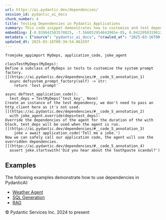 ```yaml
---
url: https://ai.pydantic.dev/dependencies/
session_id: pydantic_ai_docs
chunk_number: 4
title: Testing Dependencies in Pydantic Applications
summary: This code snippet demonstrates how to customize and test dependencies in a Pydantic application by subclassing 'MyDeps' to create 'TestMyDeps'. The example shows how to override dependencies during a test block and safely call application code while using these mock dependencies to ensure proper testing.
embedding: [-0.039642583578825, -7.566052954643965e-05, 0.04220503196120262, -0.0221827644854784, 0.010576380416750908, 0.036075253039598465, 0.0004996931529603899, 0.010457050055265427, -0.02436838112771511, 0.0035359275061637163, 0.01949470490217209, -0.04288332909345627, -0.016454938799142838, -0.03100060112774372, -0.01550030056387186, -0.047279685735702515, -0.029141569510102272, 0.03778355196118355, -0.01211510505527258, 0.0746627151966095, 0.049766767770051956, 0.039115022867918015, 0.036175742745399475, -0.0034197380300611258, -0.0021290930453687906, -0.0399189256131649, -0.02571241185069084, 0.04612407088279724, 0.03275914490222931, -0.03391475975513458, 0.03285963088274002, -0.0005122541333548725, -0.017987383529543877, 0.06215193495154381, 0.03582403436303139, 0.009602900594472885, 0.013942734338343143, -0.021416541188955307, -0.01090924721211195, 0.017585430294275284, 0.008711068890988827, -0.053911905735731125, 0.01953238807618618, 0.02433069795370102, -0.06782951951026917, 0.06190071254968643, -0.010802478529512882, 0.00242584734223783, 0.008246310986578465, 0.009709669277071953, -0.05310799926519394, -0.012353764846920967, 0.011342602781951427, 0.011229553259909153, -0.024380942806601524, 0.004914499819278717, -0.005222244653850794, 0.038486968725919724, -0.013565903529524803, -0.06421194225549698, 0.027558881789445877, -0.01339004933834076, -0.03208084776997566, 0.026277657598257065, -0.05320848897099495, -0.028915472328662872, 0.0030381970573216677, -0.009100460447371006, -0.020914100110530853, -0.009866682812571526, 0.045872852206230164, 0.039642583578825, -0.052706047892570496, -0.029141569510102272, -0.021680323407053947, -0.012548460625112057, 0.02453167550265789, 0.05526849627494812, 0.03831111639738083, -0.040948931127786636, -0.01777384616434574, 0.029543522745370865, -0.045646753162145615, 0.002728882012888789, -0.03348768502473831, -0.03067401424050331, -0.05295726656913757, -0.00800137035548687, -0.004258186090737581, -0.026579121127724648, -0.003771446645259857, 0.004496845882385969, -0.05908704549074173, 0.0366530604660511, 0.05265580117702484, 0.050017986446619034, 0.012535899877548218, -0.010124183259904385, -0.005275628995150328, 0.02863912843167782, 0.024029234424233437, 0.012309800833463669, -0.11124040931463242, -0.0016423535998910666, 0.06521682441234589, 0.00813326146453619, -0.017296526581048965, 0.005215964280068874, -0.03851209208369255, 0.03409061208367348, -0.049138717353343964, 0.0032752864062786102, 0.033889636397361755, 0.010256074368953705, -0.031176455318927765, 0.00346684199757874, 0.01975848712027073, -0.05712752416729927, 0.010526136495172977, -0.06180022656917572, -0.050445061177015305, -0.03524622693657875, 0.040119901299476624, -0.0032062006648629904, 0.04537041112780571, -0.010884124785661697, -0.012561021372675896, -0.02122812718153, -0.05026920884847641, 0.010161866433918476, 0.0002847819123417139, -0.015651032328605652, 0.011901567690074444, -0.013339804485440254, -0.012447972781956196, 0.0008714208961464465, -0.03906477615237236, -0.017711039632558823, -0.0228610597550869, 0.02306203544139862, 0.04755602777004242, 0.004038368351757526, 0.007498929742723703, 0.01139912661164999, -0.004895658232271671, 0.03539695963263512, -0.033336952328681946, 0.009364241734147072, -0.0027869767509400845, 0.016379572451114655, 0.009791316464543343, 0.023991551250219345, -0.06375974416732788, -3.113268758170307e-05, -0.011568700894713402, -0.012014617212116718, 0.001377787091769278, 0.03489451855421066, 0.04951554536819458, -0.01110394299030304, -0.04220503196120262, 0.005159439519047737, -0.030874991789460182, 0.010004853829741478, -0.05235433951020241, -0.03067401424050331, -0.03582403436303139, -0.002122812671586871, -0.03527135029435158, 0.0175100639462471, 0.0039001971017569304, -0.04366211220622063, 0.008309115655720234, 0.006738988216966391, 0.05667532980442047, -0.009125581942498684, -0.004361814819276333, -0.02426789328455925, -0.05451483279466629, -0.046400412917137146, -0.007932284846901894, -0.018904337659478188, -0.04846042022109032, -0.0012168489629402757, -0.06521682441234589, -0.04104941710829735, -0.010023695416748524, 0.04866139590740204, 0.03047303855419159, 0.04788261279463768, 0.03155328705906868, 0.012133946642279625, -0.0023551916237920523, 0.019871536642313004, 0.05677581578493118, -0.013038340024650097, 0.0412755161523819, 0.008842959068715572, 0.03775843232870102, -0.018376775085926056, 0.0039033375214785337, 0.04516943171620369, 0.02469496801495552, 0.023099718615412712, -0.007329355925321579, -0.026051558554172516, -0.00914442352950573, -0.031176455318927765, -0.012328642420470715, -0.02926718071103096, 0.04079819843173027, -0.043134547770023346, 0.00019989688007626683, 0.05602215602993965, -0.01992177963256836, -0.017560308799147606, -0.006820634473115206, 0.03745696693658829, -0.04180308058857918, 0.041853323578834534, -0.0228610597550869, -0.0058628567494452, 0.05562020465731621, -0.04549602046608925, -0.02632790058851242, 0.012177910655736923, -0.0497165247797966, -0.04288332909345627, 0.00832795724272728, 0.042807962745428085, -0.011047418229281902, -0.03851209208369255, -0.002956550335511565, -0.02730766125023365, -0.01019326876848936, -0.058383628726005554, 0.001473564887419343, -0.03331182897090912, -0.004189100582152605, 0.008610580116510391, 0.009175825864076614, 0.02296154759824276, -0.0007552314200438559, -0.00044356106081977487, 0.02678009867668152, 0.019117875024676323, -0.03263353556394577, -0.029015960171818733, 0.062955841422081, -0.021793372929096222, 0.054565075784921646, -0.0017035885248333216, 0.034417200833559036, -0.01550030056387186, -0.010758514516055584, -0.05627337470650673, 0.01806274987757206, -0.012768278829753399, -0.03142767772078514, 0.044239919632673264, -0.01848982460796833, 0.045847728848457336, -0.023765452206134796, 0.013704074546694756, 0.0063872793689370155, -0.014570784755051136, 0.04753090441226959, -0.010117902420461178, 0.038285993039608, 0.027031319215893745, 0.014721517451107502, 0.006896000821143389, 0.017321648076176643, 0.0005730966222472489, -0.029292302206158638, -0.006481487303972244, -0.007272831629961729, 0.0034480004105716944, -0.01507322583347559, -0.010978332720696926, -0.017849212512373924, 0.006814354099333286, 0.014834566041827202, 0.032382313162088394, -0.025486312806606293, 0.01622883975505829, -6.462056626332924e-05, 0.0023096578661352396, -0.02851351909339428, 0.047832369804382324, -0.01730908825993538, 0.06938708573579788, 0.013101145625114441, -0.024406064301729202, 0.04157698154449463, -0.02655399963259697, -0.002923577791079879, 0.010017414577305317, 0.015085786581039429, -0.02504667639732361, -0.013013218529522419, -0.01659310981631279, 0.0071786236949265, -0.002245282521471381, -0.03939136490225792, 0.003495104145258665, 0.02577521651983261, 0.00832795724272728, 0.008346798829734325, -0.010224671103060246, 0.01019326876848936, 0.023803135380148888, 0.02489594556391239, 0.011210711672902107, -0.019645437598228455, -0.045320164412260056, 0.025750095024704933, -0.04386308789253235, 0.024117160588502884, -0.02093922346830368, -0.0625036433339119, -0.0011697451118379831, 0.04223015531897545, -0.019457021728157997, -0.043034058064222336, -0.017912017181515694, 0.031075967475771904, -0.016517743468284607, -0.012535899877548218, 0.047179196029901505, -0.0457221195101738, -0.015186275355517864, 0.007335636764764786, 0.018464701250195503, 0.006390419788658619, -0.002446258906275034, -0.017811529338359833, 0.011003455147147179, -0.0016282224096357822, 0.04908847063779831, -0.028136687353253365, 0.02561192214488983, 0.013364926911890507, -0.033236462622880936, 0.034442320466041565, 0.024456309154629707, 0.00242584734223783, 0.016969939693808556, -0.015889693051576614, 0.03941648453474045, -0.011003455147147179, -0.015412373468279839, -0.001492406358011067, 0.006845756899565458, 0.01900482550263405, -0.05768021196126938, -0.038788434118032455, 0.022823376581072807, -0.02126581035554409, -0.0013126267585903406, -0.05235433951020241, -0.004440321121364832, -0.020361416041851044, 0.0003658397472463548, -0.024707529693841934, -0.005065232049673796, -0.007071855012327433, -0.0254486296325922, -0.013779440894722939, 0.021479347720742226, 0.03200548142194748, 0.0354723259806633, -0.023263011127710342, -0.021517029032111168, -0.0020851294975727797, 0.004452882334589958, -0.00889948382973671, 0.02547375112771988, 0.044013820588588715, 0.0031088527757674456, 0.03589940071105957, -0.03961746022105217, 0.01659310981631279, -0.009659425355494022, 0.05356019735336304, 0.016341889277100563, 0.008227469399571419, 0.018841532990336418, 0.006327614653855562, 0.02906620316207409, 0.06089583411812782, -0.09265009313821793, -0.007699906360358, 0.007480088155716658, -0.022057153284549713, 0.01115418691188097, -0.021290931850671768, 0.018866654485464096, 0.04092380777001381, 0.01393017265945673, 0.004751206375658512, -0.02655399963259697, -0.016781525686383247, 0.008604300208389759, 0.012642668560147285, 0.018627995625138283, 0.056625086814165115, 0.0004914499586448073, 0.014445174485445023, 0.006814354099333286, 0.04092380777001381, -0.022233007475733757, 0.02028604969382286, -0.021956665441393852, -0.030071085318922997, -0.044440895318984985, 0.010130464099347591, -0.023363500833511353, 0.05702703818678856, 0.04810871183872223, -0.01259242370724678, -0.06416169553995132, -0.001578763360157609, -0.045546263456344604, 0.0005872277542948723, 0.027357904240489006, 0.027332782745361328, -0.018841532990336418, 0.009747352451086044, -0.02806132286787033, -0.01636701077222824, 0.013578464277088642, 0.024255333468317986, 0.006092095281928778, 0.01066430751234293, -0.023702647536993027, 0.0018307688878849149, 0.015311885625123978, 0.006732707377523184, 0.007668503560125828, -0.0250843595713377, -0.01216534897685051, 0.00579063082113862, 0.04677724465727806, -0.04712895303964615, 0.0010182277765125036, -0.03936624154448509, -0.0681309774518013, 0.04233064129948616, -0.014784322120249271, -0.005146878771483898, -0.027131807059049606, -0.00535727571696043, -0.012272117659449577, -0.010400526225566864, -0.032156214118003845, 0.016844330355525017, -0.01004253700375557, 0.05687630549073219, -0.01740957610309124, 0.057730454951524734, 0.03831111639738083, -0.03632647544145584, 0.06617145985364914, 0.020976906642317772, 0.038914043456315994, 0.051098234951496124, -0.011147907003760338, -0.006820634473115206, 0.01838933490216732, 0.032482802867889404, -0.0014814154710620642, -0.010230951942503452, -0.03632647544145584, -0.0158771313726902, -0.04413942992687225, 0.05406263843178749, 0.029844986274838448, -0.016442377120256424, -0.00612349808216095, -0.008189786225557327, 0.017133234068751335, 0.027784978970885277, -0.004952182527631521, -0.025134604424238205, 0.020650319755077362, -0.045847728848457336, -0.017271405085921288, -0.03210597112774849, -0.009514973498880863, -0.025699850171804428, 0.006349596194922924, 0.05009335279464722, -0.013239316642284393, -0.002020754385739565, 0.03504525125026703, 0.03622598573565483, -0.00033875505323521793, -0.00029341760091483593, -0.004817151930183172, 0.031930115073919296, 0.0014892661711201072, -0.019808730110526085, 0.06074510142207146, -0.0013134118635207415, -0.041074540466070175, 0.025222530588507652, -0.007492649368941784, 0.008057895116508007, 0.017974821850657463, -0.028814982622861862, -0.008334238082170486, 0.013427731581032276, 0.019607754424214363, -0.01019326876848936, 0.004945902153849602, -0.029543522745370865, 0.010576380416750908, 0.009916926734149456, -0.0031528163235634565, 0.012799681164324284, -0.04351137951016426, -0.02534814178943634, 0.014068343676626682, 0.014972737990319729, -0.03808501735329628, -0.003711781930178404, -0.00655685318633914, 0.00035524138365872204, 0.014369809068739414, -0.0038028492126613855, -0.008566617034375668, 0.005263068247586489, -0.01712067238986492, -0.041200149804353714, 0.031101088970899582, 0.007040452677756548, 0.0032376032322645187, 0.021140199154615402, 0.003878215327858925, -0.010413086973130703, 0.028789861127734184, -0.005024408455938101, -0.023765452206134796, -0.03539695963263512, 0.02904108166694641, -0.006544292438775301, 0.006079534534364939, -0.0008549345075152814, -0.01512346975505352, 0.060242660343647, -0.00971595011651516, 0.028714494779706, 0.004129435867071152, 0.038285993039608, 0.012655229307711124, -0.02185617759823799, -0.003243883838877082, 0.013201633468270302, -0.000763082061894238, 0.013766879215836525, -0.03491963818669319, -0.005099774803966284, -0.012083702720701694, -0.005605355836451054, 0.02296154759824276, 0.023891063407063484, 0.005253647454082966, -0.0277598574757576, 0.012303520925343037, 0.018238604068756104, 0.012177910655736923, -0.05142482370138168, 0.009395644068717957, 0.00870478805154562, 0.004619315732270479, 0.031201576814055443, 0.0013573754113167524, -0.007210026495158672, -0.012912729755043983, 0.004377515986561775, -0.022986669093370438, 0.01095949113368988, 0.030221818014979362, -0.0068269153125584126, -0.027784978970885277, 0.001300850766710937, -0.02100202813744545, -0.03655257448554039, -0.006198863964527845, -0.000910674047190696, 0.00813326146453619, -0.025523995980620384, -0.0003299230884294957, -0.008541494607925415, 0.0053604161366820335, -0.019281167536973953, 0.017057867720723152, -0.022032031789422035, 0.044466014951467514, 0.018075309693813324, -0.04712895303964615, -0.016291644424200058, -0.007065574638545513, -0.0015112479450181127, -0.009295156225562096, 0.002264124108478427, 0.01712067238986492, -0.011053699068725109, 0.005027548875659704, -0.0009428616613149643, -0.027483515441417694, -0.018439579755067825, -0.038914043456315994, -0.038285993039608, -0.01095949113368988, -0.007932284846901894, 0.0016486340900883079, 0.02688058651983738, -0.027332782745361328, -0.005529989954084158, -0.008811556734144688, -0.006896000821143389, 0.002818379318341613, 0.02524765394628048, 0.0035955924540758133, 0.013465414755046368, -0.0022075995802879333, 0.003953581675887108, 0.006063833367079496, -0.02302435226738453, 0.011461932212114334, -0.011863884516060352, -0.013754318468272686, 0.01177595742046833, -0.026855463162064552, -0.017849212512373924, 0.0024054355453699827, 0.02577521651983261, -0.04883725196123123, -0.001848040265031159, 0.011976934038102627, 0.016681035980582237, 0.014156271703541279, 0.02208227664232254, 0.016417255625128746, -0.011191870085895061, -0.008491250686347485, 0.062302667647600174, -0.02698107436299324, 0.012611265294253826, 0.0030900111887604, 0.005950783845037222, 0.013251877389848232, 0.014068343676626682, 0.03994404897093773, 0.00378400762565434, -0.03228182718157768, -0.017623113468289375, 0.0452699214220047, -0.044993579387664795, 0.004308430477976799, 0.01777384616434574, -0.0155128613114357, 0.001691027544438839, 0.01616603508591652, 0.016505181789398193, -0.007034171838313341, 0.0338393934071064, -0.0020254647824913263, 0.0015230238204821944, -0.0036803793627768755, 0.02198178693652153, -0.0022766850888729095, -0.007184904534369707, -0.011606384068727493, 0.007436124607920647, -0.036401841789484024, -0.02700619585812092, 0.021843615919351578, 0.0021181022748351097, -0.011443090625107288, -0.037255991250276566, 0.007078135851770639, 0.04745553806424141, -0.05451483279466629, -0.0026048419531434774, 0.04240600764751434, -0.009734791703522205, 0.03316109627485275, -0.01104113832116127, -0.006619658321142197, -0.003044477663934231, -0.007461246568709612, 0.04177795723080635, -0.005146878771483898, -0.02420508861541748, -0.014545663259923458, -0.009207229129970074, -0.02969425544142723, -0.01897970400750637, 0.002287676092237234, 0.02873961813747883, 0.01247937511652708, -0.03740672394633293, -0.04529504477977753, -0.003928459715098143, 0.037708185613155365, 0.05345970764756203, -0.006638499908149242, -0.00669502466917038, 0.028438152745366096, -0.005457764025777578, 0.003834251780062914, -0.04288332909345627, 0.006104656495153904, -0.007297953590750694, -0.01134888269007206, 0.04212966561317444, -0.02818693220615387, -0.02463216334581375, 0.021504469215869904, -0.014420052990317345, -0.026353023946285248, -0.003129264572635293, -0.035522568970918655, -0.015311885625123978, 0.027558881789445877, -0.0012301950482651591, -0.008748751133680344, -0.018401896581053734, -0.01420651562511921, -0.01865311712026596, -0.010136744007468224, -0.018050188198685646, -0.006676183082163334, -0.06828171014785767, 0.011788519099354744, -0.006035570986568928, -0.008064175955951214, 0.00737331947311759, -0.006217705551534891, -0.009709669277071953, 0.011939250864088535, -0.013477976433932781, 0.001665905467234552, 0.033563051372766495, 0.028588885441422462, -0.016517743468284607, 0.034542810171842575, -0.0420040562748909, 0.009238631464540958, -0.0117257134988904, -0.009571498259902, 0.001318907248787582, 0.003755745477974415, 0.0029534101486206055, -0.01085900329053402, -0.058785580098629, 0.019846413284540176, 0.0009601330966688693, -0.008359359577298164, -0.024406064301729202, 0.03718062490224838, -0.03200548142194748, -0.013000656850636005, -0.0069588059559464455, -0.03100060112774372, 0.013603586703538895, 0.03240743651986122, 0.03112621046602726, -0.03218133747577667, 0.014118588529527187, 0.012611265294253826, 0.011072540655732155, -0.022459106519818306, -0.03363841399550438, 0.03270890191197395, 0.017849212512373924, -0.01242913119494915, 0.011072540655732155, 0.02642838843166828, -0.01014302484691143, 0.010544977150857449, 0.01393017265945673, -0.006302492693066597, -0.006085814908146858, 0.0029000258073210716, -0.026830341666936874, -0.04873676225543022, -0.013754318468272686, -0.013917611911892891, -0.005586514249444008, 0.006544292438775301, 0.02808644436299801, 0.00976619403809309, 0.021353736519813538, -0.10601501911878586, -0.06089583411812782, 0.005800051614642143, -0.02969425544142723, 0.011417968198657036, 0.03544720262289047, 0.03223158046603203, 0.01354078110307455, -0.01177595742046833, 0.025159725919365883, 0.00397556321695447, -0.02571241185069084, -0.01076479535549879, -0.01630420610308647, 0.03871306777000427, -0.011267236433923244, 0.029618889093399048, -0.008786434307694435, 0.05361044034361839, 0.004616175312548876, -0.0072791120037436485, -0.025222530588507652, -0.040371123701334, 0.024946188554167747, 0.018640555441379547, 0.006063833367079496, 0.004003825597465038, 0.027684491127729416, 0.014269320294260979, 0.00039508339250460267, -0.015600788407027721, -0.026026437059044838, -0.017660796642303467, 0.010978332720696926, -0.02214508131146431, 0.04856090992689133, 0.008861800655722618, 0.015424934215843678, 0.025599362328648567, -0.026805220171809196, -0.005818893201649189, -0.002515344647690654, -0.0011548289330676198, -0.02201947011053562, 0.020436782389879227, -0.0043021501041948795, -0.03223158046603203, -0.023338377475738525, -0.01550030056387186, 0.005027548875659704, 0.016354450955986977, 0.01573896035552025, 0.000658668577671051, 0.0342915877699852, 0.02884010598063469, 0.012253276072442532, -0.022559594362974167, 0.02773473598062992, -0.010752234607934952, 0.025825459510087967, -8.179384167306125e-05, -0.003228182438760996, 0.03002084232866764, 0.01859031245112419, -0.006120357662439346, 0.0039001971017569304, -0.008943446911871433, 0.0016282224096357822, -0.011549859307706356, 0.023966429755091667, -0.01622883975505829, 0.005099774803966284, 0.03321133926510811, -0.007882040925323963, -0.018904337659478188, -0.0033946160692721605, 0.004264466930180788, -0.014545663259923458, -0.0010527706472203135, -0.011537298560142517, 0.03753233328461647, -0.024029234424233437, 0.016932256519794464, 0.051952384412288666, -0.047606270760297775, 0.003633275395259261, 0.009797596372663975, 0.010902966372668743, 0.013038340024650097, 0.029543522745370865, 0.03230694681406021, 0.013603586703538895, -0.01430700346827507, 0.030498160049319267, -0.03358817100524902, 0.019607754424214363, -0.045847728848457336, -0.009973451495170593, 0.010362843051552773, 0.008660824038088322, 0.019381655380129814, 0.044666994363069534, -0.016969939693808556, 0.0060669733211398125, -0.01254217978566885, 0.022132519632577896, -0.015236519277095795, -0.01567615568637848, -0.018213480710983276, -0.0017271405085921288, 0.01469639502465725, -0.021353736519813538, -0.027609124779701233, 0.017321648076176643, -0.04298381507396698, -0.03484427556395531, 0.042154788970947266, 0.01926860772073269, -0.03414085507392883, 0.01577664352953434, 0.024870822206139565, 0.04331040382385254, -0.009810158051550388, 0.033990126103162766, -0.009577779099345207, -0.02600131370127201, -0.019871536642313004, -0.025297896936535835, -0.025209970772266388, 0.017711039632558823, 0.03750720992684364, 0.0004482714575715363, -0.050771649926900864, 0.013829684816300869, 0.023263011127710342, -0.0060983761213719845, 0.052404582500457764, 0.02394130639731884, -0.0023551916237920523, -0.028362786397337914, 0.004528248216956854, -0.056424107402563095, 0.006965086329728365, 0.010425647720694542, -0.02250935137271881, -0.008453567512333393, 0.022421423345804214, 0.011945531703531742, -0.030397672206163406, -0.013515659607946873, 0.0158771313726902, 0.013452854007482529, -0.0155128613114357, 0.03343743830919266, -0.0014091896591708064, 0.038361359387636185, 0.0020238945726305246, -0.038788434118032455, 0.015387251041829586, -0.022484228014945984, -0.04220503196120262, 0.011606384068727493, -0.026252534240484238, -0.015613350085914135, 0.025222530588507652, -0.009854121133685112, -0.020110195502638817, -0.0155128613114357, -0.0023442006204277277, -0.043586745858192444, -0.008371921256184578, -0.008302834816277027, 0.014847127720713615, -0.0021024008747190237, 0.007794113829731941, 0.06647292524576187, 0.0350201278924942, -0.012950412929058075, 0.011713152751326561, 0.007059294264763594, 0.005573953501880169, 0.0187787264585495, -0.0014036941574886441, -0.00808301754295826, 0.04147649183869362, 0.0017192898085340858, 0.02312484011054039, 0.008629421703517437, -0.014997859485447407, 0.006280510686337948, -0.0024321277160197496, -0.027609124779701233, -0.016580548137426376, 0.006016729399561882, -0.03680379316210747, 0.01190784852951765, 0.004170258995145559, -0.009973451495170593, 0.026026437059044838, 0.008309115655720234, 0.02384081855416298, 0.019482145085930824, -0.012579862959682941, -0.009577779099345207, 0.017233721911907196, 0.0546153225004673, -0.01468383427709341, -0.01185760460793972, 0.007053013425320387, 0.0218184944242239, -0.005489166360348463, -0.021240686997771263, 0.04263210669159889, 0.02400411292910576, -0.007216306868940592, -0.00447486387565732, -0.04660138860344887, -0.01590225286781788, -0.007819236256182194, -0.01828884705901146, 0.00038193355430848897, -0.019557511433959007, -0.03627622872591019, -0.006242827512323856, -0.004217362962663174, 0.011976934038102627, 0.01014302484691143, 0.006148620042949915, 0.0448177233338356, 0.0284883975982666, 0.000357792858267203, 0.03316109627485275, -0.014909932389855385, 0.010651745833456516, -0.012259556911885738, -0.026152046397328377, -0.017321648076176643, -0.002124382881447673, 0.004364954773336649, -0.022459106519818306, 0.006801793351769447, -0.019281167536973953, -0.010268635116517544, -0.02512204274535179, 0.026629365980625153, 0.015550544485449791, 0.04954066872596741, 0.05245482549071312, 0.03090011328458786, 0.016404693946242332, 0.01463359035551548, -0.0028858946170657873, 0.04006965830922127, -0.018364213407039642, 0.009640583768486977, -0.024192526936531067, 0.02394130639731884, 0.041501615196466446, -0.01908019185066223, -0.002705330029129982, 0.011449371464550495, 0.027483515441417694, 0.003893916727975011, -0.018376775085926056, -0.050671160221099854, -0.01926860772073269, 0.009690827690064907, 0.01930629089474678, -0.0017240002052858472, 0.007926004938781261, -0.017711039632558823, 0.01573896035552025, 0.02806132286787033, 0.007053013425320387, 0.005687002558261156, 0.0018684519454836845, -0.03567330166697502, -0.0230871569365263, -0.01845214143395424, -0.051851898431777954, -0.035095494240522385, -0.012184190563857555, -0.009207229129970074, -0.004204801749438047, 0.014131149277091026, -0.02861400693655014, -0.024933626875281334, -0.025662166997790337, 0.016894573345780373, 0.008541494607925415, 0.020373977720737457, 0.0007701476570218801, 0.004220503382384777, -0.023212768137454987, -0.0037683064583688974, -0.026177169755101204, -0.019067630171775818, -0.0021102516911923885, 0.02571241185069084, -0.028111565858125687, 0.006858317647129297, 0.021793372929096222, 0.004493705462664366, 0.05137457698583603, 0.024418625980615616, 0.02873961813747883, -0.015952497720718384, -0.01871592178940773, 0.055670447647571564, 0.014897371642291546, -0.030422793701291084, 0.017170917242765427, 0.010168147273361683, 0.002626823727041483, 0.02263496071100235, 0.029292302206158638, -0.041727714240550995, -0.003476262791082263, -0.03670330345630646, 0.001030788873322308, 0.007436124607920647, 0.02404179610311985, 0.008641982451081276, -0.02057495340704918, -0.01620371825993061, -0.04936481639742851, 0.0033694941084831953, 0.00737331947311759, 0.011003455147147179, -0.05607239902019501, 0.028664251789450645, -0.0003715314669534564, 0.01949470490217209, -0.00104099465534091, -0.034969884902238846, 0.014671273529529572, -0.06009192764759064, -0.0033537927083671093, 0.0006849681958556175, -0.01027491595596075, -0.019029946997761726, -0.033236462622880936, -0.03270890191197395, -0.03481915220618248, 0.0008462988189421594, -0.01649262197315693, 0.012831083498895168, -0.02136629819869995, 0.024380942806601524, 0.022647522389888763, 0.06300608068704605, 0.03069913573563099, -0.010601501911878586, 0.03208084776997566, 0.03177938610315323, 0.0023724630009382963, 0.005881698336452246, -0.0014955466613173485, -0.008679665625095367, -0.03582403436303139, -0.0011289218673482537, 0.02700619585812092, 0.051098234951496124, 0.010953211225569248, -0.026152046397328377, 0.002722601406276226, -0.0027854065410792828, -0.002166776219382882, 0.014131149277091026, -0.008993691764771938, 0.023501671850681305, 0.033135976642370224, -0.002695909235626459, -0.0234514269977808, -0.004848554264754057, -0.006569414399564266, 0.010815039277076721, -0.02230837382376194, -0.014457736164331436, 0.007027891464531422, 0.013955295085906982, -0.0027948273345828056, 0.007819236256182194, 0.019029946997761726, -0.02208227664232254, 0.029895231127738953, 0.005385538097470999, -0.0027775559574365616, -0.007272831629961729, -0.02031117118895054, 0.015852009877562523, 0.0043932171538472176, -0.007140940520912409, -0.01740957610309124, 0.009496131911873817, 0.003312969347462058, -0.011681750416755676, -0.05245482549071312, -0.004195381421595812, 0.03622598573565483, 0.020160440355539322, 0.023690085858106613, 0.015537983737885952, -0.03240743651986122, -0.020210683345794678, -0.036828916519880295, -0.002697479445487261, 0.032256703823804855, 0.011355163529515266, -0.0019548090640455484, -0.04491821303963661, 0.012831083498895168, 0.01458334643393755, 0.02463216334581375, -0.01134888269007206, -0.018627995625138283, 0.011832482181489468, -0.032131094485521317, -0.0007367824437096715, 0.0459984615445137, -0.01254217978566885, 0.010614063590765, 0.035296469926834106, -0.0019516687607392669, 0.015148592181503773, 0.0234514269977808, -0.007216306868940592, -0.02600131370127201, 0.023263011127710342, 0.017283964902162552, 0.00023865941329859197, -0.01100973505526781, 0.020185561850667, 0.030749380588531494, -0.03037255071103573, -0.023526793345808983, -0.013427731581032276, 0.012548460625112057, -0.024569358676671982, 0.005002426914870739, -0.013239316642284393, -0.021341174840927124, -0.006120357662439346, 0.025599362328648567, 0.04991750046610832, 0.01604042388498783, 0.007819236256182194, 0.002411716151982546, -0.017108110710978508, 0.015035542659461498, 0.019394217059016228, 0.007291673216968775, -0.05607239902019501, 0.02273544855415821, -0.018477262929081917, 0.029015960171818733, -0.03341231867671013, -0.0015457906993106008, -0.00047221590648405254, 0.025486312806606293, -0.016907135024666786, 0.009263752959668636, 0.008126980625092983, 0.0015190985286608338, 0.031704019755125046, -0.032482802867889404, -0.034417200833559036, 0.0029298581648617983, -0.016253961250185966, -0.02103971131145954, -0.007712467107921839, 0.010607782751321793, -0.031201576814055443, 0.0007418853347189724, 0.00819606613367796, 0.019670559093356133, 0.01920580118894577, -0.04504382237792015, 0.009671987034380436, -0.005947643890976906, -0.0013306832406669855, 0.014407491311430931, 0.012278398498892784, -0.0032313228584825993, -0.00189200381282717, 0.012937852181494236, 0.010425647720694542, 0.005407519638538361, -0.020173000171780586, -0.015387251041829586, -0.012278398498892784, 0.015952497720718384, -0.00033757745404727757, -0.02806132286787033, -0.0069588059559464455, -0.013515659607946873, -0.020110195502638817, -0.00598532659932971, -0.012667790055274963, 0.012761997990310192, 0.0469028539955616, -0.009025094099342823, 0.008321676403284073, -0.005982186645269394, -0.017283964902162552, -0.022358618676662445, 0.024129722267389297, -0.03635159507393837, -0.024569358676671982, -0.015475178137421608, 0.020562391728162766, 0.022873619571328163, -0.015035542659461498, 0.0006971366819925606, 0.032809387892484665, 0.016605669632554054, 0.004462303128093481, -0.003199920291081071, 0.0057812100276350975, -0.05491678789258003, 0.0228610597550869, -0.039868682622909546, 0.05617288872599602, 0.0008502241689711809, 0.01316395029425621, -0.014080905355513096, -0.004927060566842556, -0.017497502267360687, 0.04768163710832596, -0.003790288232266903, 0.0038813557475805283, -0.02014787867665291, 0.013842245563864708, -0.003991264384239912, -0.014043222181499004, -0.007699906360358, -0.013779440894722939, -0.008773873560130596, -0.008246310986578465, 0.003991264384239912, -0.0024054355453699827, 0.03569842502474785, -0.001681606750935316, -0.0020270347595214844, -0.009207229129970074, 0.009251192212104797, -0.03723086789250374, -0.01190784852951765, -0.005837734788656235, 0.058785580098629, -0.04431528225541115, -0.010852722451090813, -0.003966142423450947, -0.006274230312556028, 0.011706871911883354, 0.01835165172815323, 0.020097633823752403, -0.005633618216961622, 0.02328813448548317, -0.03778355196118355, 0.008441006764769554, 0.006638499908149242, -0.015663594007492065, -0.021215565502643585, 0.03419110178947449, -0.004741785582154989, 0.024933626875281334, 0.01747238077223301, 0.014294442720711231, -0.0635085254907608, -0.003652116982266307, -0.002038025762885809, 0.05426361411809921, -0.034417200833559036, 0.004905079025775194, -0.0048454138450324535, 0.04484284669160843, 0.013038340024650097, -0.024808017536997795, 0.010243512690067291, 0.02730766125023365, -0.015412373468279839, -0.01848982460796833, -0.016442377120256424, -0.03014645166695118, 0.013578464277088642, -0.029191814363002777, 0.01306346245110035, 0.01663079299032688, 0.0030570386443287134, -0.022785693407058716, 0.023463988676667213, -0.004848554264754057, -0.003941020462661982, -0.011273517273366451, -0.010067658498883247, 0.014093466103076935, 0.028362786397337914, 0.0010268634650856256, -0.027508636936545372, 0.03924063220620155, -0.0018449000781401992, 0.014407491311430931, 0.0008517942624166608, 0.0138799287378788, -0.045747239142656326, 0.017685918137431145, 0.01128607802093029, 0.002097690710797906, -0.0018072170205414295, -0.03037255071103573, -0.00958405900746584, 0.01166290882974863, 0.0041482774540781975, 0.02012275718152523, 0.003520226338878274, -0.014281881041824818, 0.018025066703557968, -0.04778212681412697, 0.01223443541675806, 0.003799709025770426, 0.03230694681406021, 0.014181393198668957, 0.016643352806568146, -0.02289874292910099, 0.033688660711050034, 0.014168832451105118, 0.01946958340704441, -0.012460533529520035, -0.03351280465722084, 0.004069771151989698, -0.009879243560135365, -0.02469496801495552, -0.01581432670354843, -0.007706186734139919, -0.0030209256801754236, 0.018301408737897873, 0.01737189292907715, 0.027357904240489006, 0.024996433407068253, 0.005018128082156181, 0.006038710940629244, 0.008101859129965305, -0.024192526936531067, -0.005906820297241211, 0.03424134477972984, 0.06913585960865021, -0.024066917598247528, -0.03469354286789894, -0.002947129774838686, 0.008981130085885525, -0.013377487659454346, 0.021290931850671768, 0.0024509693030267954, -0.01041936781257391, 0.043260157108306885, 0.04828456789255142, 0.01626652292907238, -0.062302667647600174, 0.01425675954669714, 0.01134888269007206, -0.00048085159505717456, 0.016567988321185112, -0.01985897496342659, 0.013364926911890507, 0.07044220715761185, 0.007768991868942976, 0.007417283020913601, -0.0013471695128828287, 0.02861400693655014, 0.019683120772242546, 0.016768964007496834, 0.0012011476792395115, -0.03579891100525856, 0.0261269249022007, 0.0027037598192691803, -0.01636701077222824, -0.017459819093346596, 0.010400526225566864, 0.009182106703519821, 0.04034600034356117, 0.03245767951011658, 0.04308430477976799, 0.0021746268030256033, 0.02063775807619095, 0.02622741274535656, -0.0033066889736801386, 0.000327567890053615, -0.01185760460793972, 0.009200948290526867, -0.024707529693841934, -0.0003214836469851434, 0.0138799287378788, 0.014859688468277454, 0.033135976642370224, 0.03122670017182827, 0.008610580116510391, 0.004308430477976799, -0.013892489485442638, -0.016052985563874245, -0.019356533885002136, -0.0004847769159823656, 0.031075967475771904, -0.026051558554172516, -0.013377487659454346, -0.037582576274871826, -0.016580548137426376, -0.02155471220612526, -0.04243113100528717, 0.005887978710234165, 0.026704732328653336, -0.020361416041851044, 0.002697479445487261, -0.007693625520914793, 0.0016863171476870775, 0.037582576274871826, -0.017585430294275284, -0.022132519632577896, 0.018138114362955093, -0.013641268946230412, 0.007379600312560797, -0.009138143621385098, 0.036301352083683014, -0.013364926911890507, -0.0037745870649814606, -0.013666391372680664, -0.058031920343637466, 0.004945902153849602, -0.0039849840104579926, -0.05059579387307167, 0.013025779277086258, -0.025134604424238205, 0.03587427735328674, -0.0038530933670699596, -0.010670587420463562, 0.01430700346827507, -0.0068834396079182625, -0.0293927900493145, 0.0074424054473638535]
metadata : {"source": "pydantic_ai_docs", "crawled_at": "2025-03-16T00:34:54.860087", "url_path": "/dependencies/", "chunk_size": 1374}
updated_dt: 2025-03-16T00:34:54.861597
---
```

```
fromjoke_appimport MyDeps, application_code, joke_agent

classTestMyDeps(MyDeps): 
Define a subclass of MyDeps in tests to customise the system prompt factory.
[](https://ai.pydantic.dev/dependencies/#__code_5_annotation_1)
  async defsystem_prompt_factory(self) -> str:
    return 'test prompt'

async deftest_application_code():
  test_deps = TestMyDeps('test_key', None) 
Create an instance of the test dependency, we don't need to pass an http_client here as it's not used.
[](https://ai.pydantic.dev/dependencies/#__code_5_annotation_2)
  with joke_agent.override(deps=test_deps): 
Override the dependencies of the agent for the duration of the with block, test_deps will be used when the agent is run.
[](https://ai.pydantic.dev/dependencies/#__code_5_annotation_3)
    joke = await application_code('Tell me a joke.') 
Now we can safely call our application code, the agent will use the overridden dependencies.
[](https://ai.pydantic.dev/dependencies/#__code_5_annotation_4)
  assert joke.startswith('Did you hear about the toothpaste scandal?')

```

## Examples
The following examples demonstrate how to use dependencies in PydanticAI:
  * [Weather Agent](https://ai.pydantic.dev/examples/weather-agent/)
  * [SQL Generation](https://ai.pydantic.dev/examples/sql-gen/)
  * [RAG](https://ai.pydantic.dev/examples/rag/)


© Pydantic Services Inc. 2024 to present